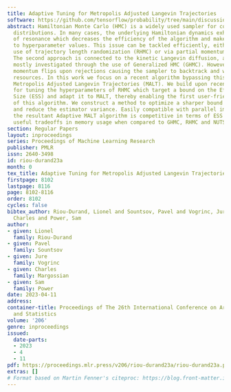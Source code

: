 ```yaml
---
title: Adaptive Tuning for Metropolis Adjusted Langevin Trajectories
software: https://github.com/tensorflow/probability/tree/main/discussion/adaptive_malt
abstract: Hamiltonian Monte Carlo (HMC) is a widely used sampler for continuous probability
  distributions. In many cases, the underlying Hamiltonian dynamics exhibit a phenomenon
  of resonance which decreases the efficiency of the algorithm and makes it very sensitive
  to hyperparameter values. This issue can be tackled efficiently, either via the
  use of trajectory length randomization (RHMC) or via partial momentum refreshment.
  The second approach is connected to the kinetic Langevin diffusion, and has been
  mostly investigated through the use of Generalized HMC (GHMC). However, GHMC induces
  momentum flips upon rejections causing the sampler to backtrack and waste computational
  resources. In this work we focus on a recent algorithm bypassing this issue, named
  Metropolis Adjusted Langevin Trajectories (MALT). We build upon recent strategies
  for tuning the hyperparameters of RHMC which target a bound on the Effective Sample
  Size (ESS) and adapt it to MALT, thereby enabling the first user-friendly deployment
  of this algorithm. We construct a method to optimize a sharper bound on the ESS
  and reduce the estimator variance. Easily compatible with parallel implementation,
  the resultant Adaptive MALT algorithm is competitive in terms of ESS rate and hits
  useful tradeoffs in memory usage when compared to GHMC, RHMC and NUTS.
section: Regular Papers
layout: inproceedings
series: Proceedings of Machine Learning Research
publisher: PMLR
issn: 2640-3498
id: riou-durand23a
month: 0
tex_title: Adaptive Tuning for Metropolis Adjusted Langevin Trajectories
firstpage: 8102
lastpage: 8116
page: 8102-8116
order: 8102
cycles: false
bibtex_author: Riou-Durand, Lionel and Sountsov, Pavel and Vogrinc, Jure and Margossian,
  Charles and Power, Sam
author:
- given: Lionel
  family: Riou-Durand
- given: Pavel
  family: Sountsov
- given: Jure
  family: Vogrinc
- given: Charles
  family: Margossian
- given: Sam
  family: Power
date: 2023-04-11
address:
container-title: Proceedings of The 26th International Conference on Artificial Intelligence
  and Statistics
volume: '206'
genre: inproceedings
issued:
  date-parts:
  - 2023
  - 4
  - 11
pdf: https://proceedings.mlr.press/v206/riou-durand23a/riou-durand23a.pdf
extras: []
# Format based on Martin Fenner's citeproc: https://blog.front-matter.io/posts/citeproc-yaml-for-bibliographies/
---
```

